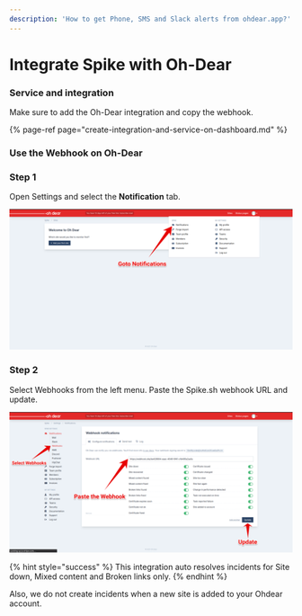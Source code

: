 ```yaml
---
description: 'How to get Phone, SMS and Slack alerts from ohdear.app?'
---
```


# Integrate Spike with Oh-Dear

### Service and integration

Make sure to add the Oh-Dear integration and copy the webhook. 

{% page-ref page="create-integration-and-service-on-dashboard.md" %}

### Use the Webhook on Oh-Dear

### Step 1

Open Settings and select the **Notification** tab.

![Oh-Dear Dashboard](../.gitbook/assets/group-1%20%287%29.png)



### Step 2

Select Webhooks from the left menu. Paste the Spike.sh webhook URL and update.

![Paste the Webhook](../.gitbook/assets/group-2%20%286%29.png)

{% hint style="success" %}
This integration auto resolves incidents for Site down, Mixed content and Broken links only.
{% endhint %}

Also, we do not create incidents when a new site is added to your Ohdear account. 

